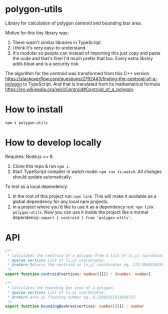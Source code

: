 # polygon-utils
Library for calculation of polygon centroid and bounding box area.

Motive for this tiny library was:
1) There wasn't similar libraries in TypeScript.
2) I think it's very easy-to-understand.
3) It's modular so people can instead of importing this just copy and paste the code and that's fine! I'd much prefer that too. Every extra library adds bloat and is a security risk.

The algorithm for the centroid was transformed from this C++ version https://stackoverflow.com/questions/2792443/finding-the-centroid-of-a-polygon to TypeScript. And that is translated from its mathematical formula https://en.wikipedia.org/wiki/Centroid#Centroid_of_a_polygon.

# How to install
```
npm i polygon-utils
```

# How to develop locally

Requires: Node.js >= 8.

1) Clone this repo & run `npm i`.
2) Start TypeScript compiler in watch mode: `npm run ts:watch`. All changes should update automatically.

To test as a local dependency:

1) In the root of this project run: `npm link`. This will make it available as a global dependency for any local npm projects.
2) In a project where you'd like to use it as a dependency run: `npm link polygon-utils`. Now you can use it inside the project like a normal dependency: `import { centroid } from 'polygon-utils'`.

# API

```ts
/**
 * Calculates the centroid of a polygon from a list of [x,y] coordinates.
 * @param vertices List of [x,y] coordinates.
 * @return Returns the centroid as [x,y] coordinates eg. [23.5960126585797, 63.19228972849327].
 */
export function centroid(vertices: number[][]) : [number, number]
```
```ts
/**
 * Calculates the bounding box area of a polygon.
 * @param vertices List of [x,y] coordinates.
 * @return Area as floating number eg. 0.21966561631020753.
 */
export function boundingBoxArea(vertices: number[][]) : number
```
